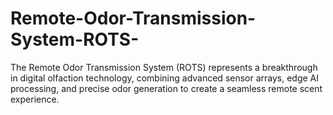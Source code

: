 # Remote-Odor-Transmission-System-ROTS-
The Remote Odor Transmission System (ROTS) represents a breakthrough in digital olfaction technology, combining advanced sensor arrays, edge AI processing, and precise odor generation to create a seamless remote scent experience.
